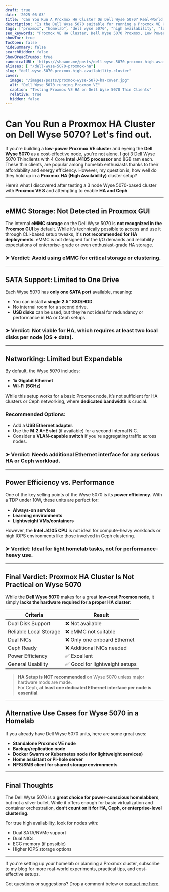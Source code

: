 ```yaml
---
draft: true
date: '2025-06-03'
title: 'Can You Run A Proxmox HA Cluster On Dell Wyse 5070? Real-World Insights'
description: "Is the Dell Wyse 5070 suitable for running a Proxmox VE High Availability cluster? Here's a practical evaluation covering storage, networking, and performance considerations for your homelab."
tags: ["proxmox", "homelab", "dell wyse 5070", "high availability", "low power server"]
seo_keywords: "Proxmox VE HA Cluster, Dell Wyse 5070 Proxmox, Low Power Homelab Server, Proxmox Thin Client Setup, Sharfuddin Shawon"
showToc: true
TocOpen: false
hideSummary: false
searchHidden: false
ShowBreadCrumbs: true
canonicalURL: 'https://shawon.me/posts/dell-wyse-5070-proxmox-high-availability-cluster'
aliases: [ "/dell-wyse-5070-proxmox-ha"]
slug: "dell-wyse-5070-proxmox-high-availability-cluster"
cover:
  image: "/images/posts/proxmox-wyse-5070-ha-cover.jpg"
  alt: "Dell Wyse 5070 running Proxmox VE"
  caption: "Testing Proxmox VE HA on Dell Wyse 5070 Thin Clients"
  relative: true
  hidden: false
---
```


# Can You Run a Proxmox HA Cluster on Dell Wyse 5070? Let's find out.

If you're building a **low-power Proxmox VE cluster** and eyeing the **Dell Wyse 5070** as a cost-effective node, you're not alone. I got 3 Dell Wyse 5070 Thinclients with 4 Core **Intel J4105 processor** and 8GB ram each. These thin clients, are popular among homelab enthusiasts thanks to their affordability and energy efficiency. However, my question is, how well do they hold up in a **Proxmox HA (High Availability)** cluster setup?

Here’s what I discovered after testing a 3 node Wyse 5070-based cluster with **Proxmox VE 8** and attempting to enable **HA and Ceph**.

---

## eMMC Storage: Not Detected in Proxmox GUI

The internal **eMMC storage** on the Dell Wyse 5070 is **not recognized in the Proxmox GUI** by default. While it’s technically possible to access and use it through CLI-based setup tweaks, it's **not recommended for HA deployments**. eMMC is not designed for the I/O demands and reliability expectations of enterprise-grade or even enthusiast-grade HA storage.

### ➤ Verdict: Avoid using eMMC for critical storage or clustering.

---

## SATA Support: Limited to One Drive

Each Wyse 5070 has **only one SATA port** available, meaning:

- You can install **a single 2.5" SSD/HDD**.
- No internal room for a second drive.
- **USB disks** can be used, but they’re not ideal for redundancy or performance in HA or Ceph setups.

### ➤ Verdict: **Not viable for HA**, which requires at least two local disks per node (OS + data).

---

## Networking: Limited but Expandable

By default, the Wyse 5070 includes:

- **1x Gigabit Ethernet**
- **Wi-Fi (5GHz)**

While this setup works for a basic Proxmox node, it’s not sufficient for HA clusters or Ceph networking, where **dedicated bandwidth** is crucial.

### Recommended Options:

- Add a **USB Ethernet adapter**.
- Use the **M.2 A+E slot** (if available) for a second internal NIC.
- Consider a **VLAN-capable switch** if you're aggregating traffic across nodes.

### ➤ Verdict: Needs additional Ethernet interface for any serious HA or Ceph workload.

---

## Power Efficiency vs. Performance

One of the key selling points of the Wyse 5070 is its **power efficiency**. With a TDP under 10W, these units are perfect for:

- **Always-on services**
- **Learning environments**
- **Lightweight VMs/containers**

However, the **Intel J4105 CPU** is not ideal for compute-heavy workloads or high IOPS environments like those involved in Ceph clustering.

### ➤ Verdict: Ideal for **light homelab tasks**, not for performance-heavy use.

---

## Final Verdict: Proxmox HA Cluster Is Not Practical on Wyse 5070

While the **Dell Wyse 5070** makes for a great **low-cost Proxmox node**, it simply **lacks the hardware required for a proper HA cluster**:

| Criteria              | Result                     |
|-----------------------|----------------------------|
| Dual Disk Support     | ❌ Not available            |
| Reliable Local Storage| ❌ eMMC not suitable        |
| Dual NICs             | ❌ Only one onboard Ethernet|
| Ceph Ready            | ❌ Additional NICs needed   |
| Power Efficiency      | ✅ Excellent                |
| General Usability     | ✅ Good for lightweight setups |

> **HA Setup is NOT recommended** on Wyse 5070 unless major hardware mods are made.  
> For Ceph, **at least one dedicated Ethernet interface per node is essential**.

---

## Alternative Use Cases for Wyse 5070 in a Homelab

If you already have Dell Wyse 5070 units, here are some great uses:

- **Standalone Proxmox VE node**
- **Backup/replication node**
- **Docker Swarm or Kubernetes node (for lightweight services)**
- **Home assistant or Pi-hole server**
- **NFS/SMB client for shared storage environments**

---

## Final Thoughts

The Dell Wyse 5070 is a **great choice for power-conscious homelabbers**, but not a silver bullet. While it offers enough for basic virtualization and container orchestration, **don’t count on it for HA, Ceph, or enterprise-level clustering**.

For true high availability, look for nodes with:

- Dual SATA/NVMe support
- Dual NICs
- ECC memory (if possible)
- Higher IOPS storage options

---

If you're setting up your homelab or planning a Proxmox cluster, subscribe to my blog for more real-world experiments, practical tips, and cost-effective setups.

Got questions or suggestions? Drop a comment below or [contact me here](/contact).

